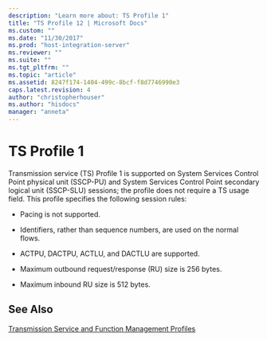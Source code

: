 ```yaml
---
description: "Learn more about: TS Profile 1"
title: "TS Profile 12 | Microsoft Docs"
ms.custom: ""
ms.date: "11/30/2017"
ms.prod: "host-integration-server"
ms.reviewer: ""
ms.suite: ""
ms.tgt_pltfrm: ""
ms.topic: "article"
ms.assetid: 8247f174-1404-499c-8bcf-f8d7746990e3
caps.latest.revision: 4
author: "christopherhouser"
ms.author: "hisdocs"
manager: "anneta"
---
```

# TS Profile 1
Transmission service (TS) Profile 1 is supported on System Services Control Point physical unit (SSCP-PU) and System Services Control Point secondary logical unit (SSCP-SLU) sessions; the profile does not require a TS usage field. This profile specifies the following session rules:  
  
-   Pacing is not supported.  
  
-   Identifiers, rather than sequence numbers, are used on the normal flows.  
  
-   ACTPU, DACTPU, ACTLU, and DACTLU are supported.  
  
-   Maximum outbound request/response (RU) size is 256 bytes.  
  
-   Maximum inbound RU size is 512 bytes.  
  
## See Also  
 [Transmission Service and Function Management Profiles](../core/transmission-service-and-function-management-profiles1.md)
